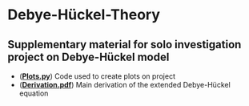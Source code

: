 # Debye-Hückel-Theory
## Supplementary material for solo investigation project on Debye-Hückel model

- ([**Plots.py**](https://github.com/dking2003/Debye-Huckel-Theory/blob/main/Plots.py)) Code used to create plots on project
- ([**Derivation.pdf**](https://github.com/dking2003/Debye-Huckel-Theory/blob/main/Scanned_20240304-0220.pdf)) Main derivation of the extended Debye-Hückel equation
